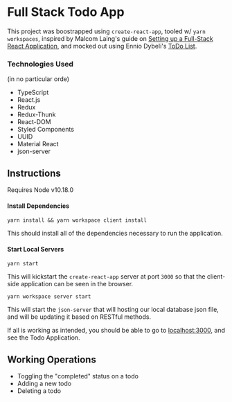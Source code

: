 # Full Stack Todo App

This project was boostrapped using `create-react-app`, tooled w/ `yarn workspaces`, inspired by Malcom Laing's guide on [Setting up a Full-Stack React Application](https://medium.com/frontend-digest/setting-up-a-full-stack-react-application-835c2a37eb7a), and mocked out using Ennio Dybeli's [ToDo List](https://medium.muz.li/todo-list-inspiration-a1d736c2718a#.u7upw5dbp).


### Technologies Used

(in no particular orde)

* TypeScript
* React.js
* Redux
* Redux-Thunk
* React-DOM
* Styled Components
* UUID
* Material React
* json-server

## Instructions

Requires Node v10.18.0

#### Install Dependencies

```
yarn install && yarn workspace client install
```

This should install all of the dependencies necessary to run the application.


#### Start Local Servers
```
yarn start
```

This will kickstart the `create-react-app` server at port `3000` so that the client-side application can be seen in the browser.

```
yarn workspace server start
```

This will start the `json-server` that will hosting our local database json file, and will be updating it based on RESTful methods.

If all is working as intended, you should be able to go to [localhost:3000](http://localhost:3000), and see the Todo Application.


## Working Operations

* Toggling the "completed" status on a todo
* Adding a new todo
* Deleting a todo
